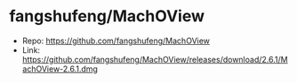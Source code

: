 # fangshufeng/MachOView

* Repo: https://github.com/fangshufeng/MachOView
* Link: https://github.com/fangshufeng/MachOView/releases/download/2.6.1/MachOView-2.6.1.dmg

